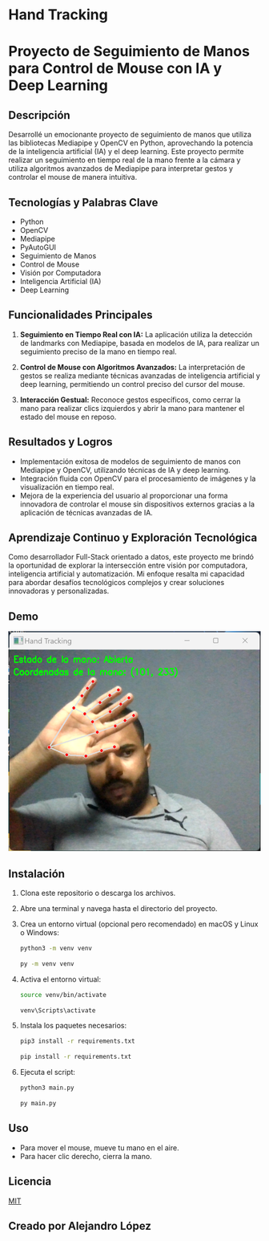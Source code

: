 # Hand Tracking

# Proyecto de Seguimiento de Manos para Control de Mouse con IA y Deep Learning

## Descripción

Desarrollé un emocionante proyecto de seguimiento de manos que utiliza las bibliotecas Mediapipe y OpenCV en Python, aprovechando la potencia de la inteligencia artificial (IA) y el deep learning. Este proyecto permite realizar un seguimiento en tiempo real de la mano frente a la cámara y utiliza algoritmos avanzados de Mediapipe para interpretar gestos y controlar el mouse de manera intuitiva.

## Tecnologías y Palabras Clave

- Python
- OpenCV
- Mediapipe
- PyAutoGUI
- Seguimiento de Manos
- Control de Mouse
- Visión por Computadora
- Inteligencia Artificial (IA)
- Deep Learning

## Funcionalidades Principales

1. **Seguimiento en Tiempo Real con IA:** La aplicación utiliza la detección de landmarks con Mediapipe, basada en modelos de IA, para realizar un seguimiento preciso de la mano en tiempo real.

2. **Control de Mouse con Algoritmos Avanzados:** La interpretación de gestos se realiza mediante técnicas avanzadas de inteligencia artificial y deep learning, permitiendo un control preciso del cursor del mouse.

3. **Interacción Gestual:** Reconoce gestos específicos, como cerrar la mano para realizar clics izquierdos y abrir la mano para mantener el estado del mouse en reposo.

## Resultados y Logros

- Implementación exitosa de modelos de seguimiento de manos con Mediapipe y OpenCV, utilizando técnicas de IA y deep learning.
- Integración fluida con OpenCV para el procesamiento de imágenes y la visualización en tiempo real.
- Mejora de la experiencia del usuario al proporcionar una forma innovadora de controlar el mouse sin dispositivos externos gracias a la aplicación de técnicas avanzadas de IA.

## Aprendizaje Continuo y Exploración Tecnológica

Como desarrollador Full-Stack orientado a datos, este proyecto me brindó la oportunidad de explorar la intersección entre visión por computadora, inteligencia artificial y automatización. Mi enfoque resalta mi capacidad para abordar desafíos tecnológicos complejos y crear soluciones innovadoras y personalizadas.

## Demo
![Ejemplo de imagen](imagen.png)

## Instalación

1. Clona este repositorio o descarga los archivos.

2. Abre una terminal y navega hasta el directorio del proyecto.

3. Crea un entorno virtual (opcional pero recomendado) en macOS y Linux o Windows:

    ```bash
    python3 -m venv venv
    ```
    ```bash
    py -m venv venv
    ```
4. Activa el entorno virtual:

    ```bash
    source venv/bin/activate
    ```
    ```bash
    venv\Scripts\activate
    ```
5. Instala los paquetes necesarios:

    ```bash
    pip3 install -r requirements.txt
    ```
    ```bash
    pip install -r requirements.txt
    ```
   
6. Ejecuta el script:

    ```bash
    python3 main.py
    ```
    ```bash
    py main.py
    ```
   
## Uso

- Para mover el mouse, mueve tu mano en el aire.
- Para hacer clic derecho, cierra la mano.


## Licencia

[MIT](https://choosealicense.com/licenses/mit/)

## Creado por Alejandro López
